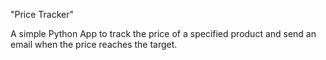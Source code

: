 "Price Tracker"

A simple Python App to track the price of a specified product and send an email when the price reaches the target.

